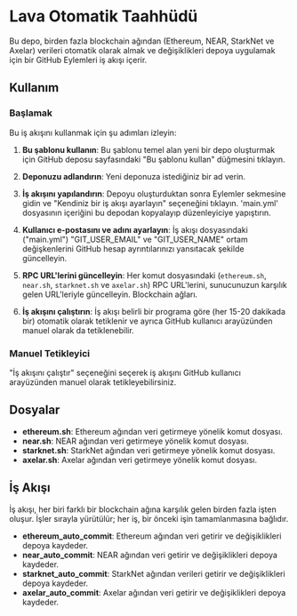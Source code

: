 # Lava Otomatik Taahhüdü

Bu depo, birden fazla blockchain ağından (Ethereum, NEAR, StarkNet ve Axelar) verileri otomatik olarak almak ve değişiklikleri depoya uygulamak için bir GitHub Eylemleri iş akışı içerir.

## Kullanım

### Başlamak

Bu iş akışını kullanmak için şu adımları izleyin:

1. **Bu şablonu kullanın**: Bu şablonu temel alan yeni bir depo oluşturmak için GitHub deposu sayfasındaki "Bu şablonu kullan" düğmesini tıklayın.

2. **Deponuzu adlandırın**: Yeni deponuza istediğiniz bir ad verin.

3. **İş akışını yapılandırın**: Depoyu oluşturduktan sonra Eylemler sekmesine gidin ve "Kendiniz bir iş akışı ayarlayın" seçeneğini tıklayın. 'main.yml' dosyasının içeriğini bu depodan kopyalayıp düzenleyiciye yapıştırın.

4. **Kullanıcı e-postasını ve adını ayarlayın**: İş akışı dosyasındaki ("main.yml") "GIT_USER_EMAIL" ve "GIT_USER_NAME" ortam değişkenlerini GitHub hesap ayrıntılarınızı yansıtacak şekilde güncelleyin.

5. **RPC URL'lerini güncelleyin**: Her komut dosyasındaki (`ethereum.sh`, `near.sh`, `starknet.sh` ve `axelar.sh`) RPC URL'lerini, sunucunuzun karşılık gelen URL'leriyle güncelleyin. Blockchain ağları.

6. **İş akışını çalıştırın**: İş akışı belirli bir programa göre (her 15-20 dakikada bir) otomatik olarak tetiklenir ve ayrıca GitHub kullanıcı arayüzünden manuel olarak da tetiklenebilir.

### Manuel Tetikleyici

"İş akışını çalıştır" seçeneğini seçerek iş akışını GitHub kullanıcı arayüzünden manuel olarak tetikleyebilirsiniz.

## Dosyalar

- **ethereum.sh**: Ethereum ağından veri getirmeye yönelik komut dosyası.
- **near.sh**: NEAR ağından veri getirmeye yönelik komut dosyası.
- **starknet.sh**: StarkNet ağından veri getirmeye yönelik komut dosyası.
- **axelar.sh**: Axelar ağından veri getirmeye yönelik komut dosyası.

## İş Akışı

İş akışı, her biri farklı bir blockchain ağına karşılık gelen birden fazla işten oluşur. İşler sırayla yürütülür; her iş, bir önceki işin tamamlanmasına bağlıdır.

- **ethereum_auto_commit**: Ethereum ağından veri getirir ve değişiklikleri depoya kaydeder.
- **near_auto_commit**: NEAR ağından veri getirir ve değişiklikleri depoya kaydeder.
- **starknet_auto_commit**: StarkNet ağından verileri getirir ve değişiklikleri depoya kaydeder.
- **axelar_auto_commit**: Axelar ağından veri getirir ve değişiklikleri depoya kaydeder.
